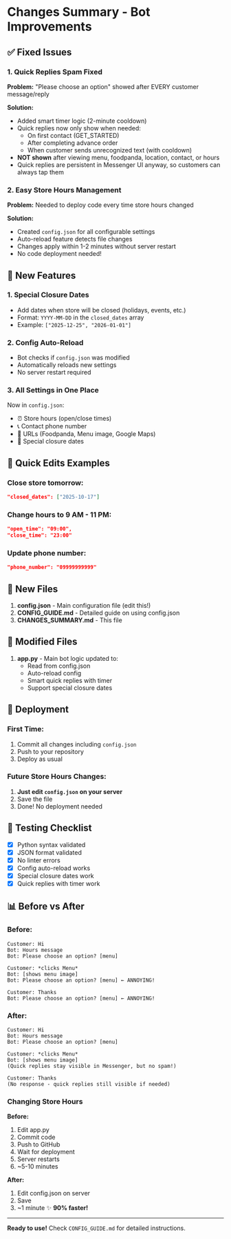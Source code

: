 # Changes Summary - Bot Improvements

## ✅ Fixed Issues

### 1. Quick Replies Spam Fixed
**Problem:** "Please choose an option" showed after EVERY customer message/reply

**Solution:**
- Added smart timer logic (2-minute cooldown)
- Quick replies now only show when needed:
  - On first contact (GET_STARTED)
  - After completing advance order
  - When customer sends unrecognized text (with cooldown)
- **NOT shown** after viewing menu, foodpanda, location, contact, or hours
- Quick replies are persistent in Messenger UI anyway, so customers can always tap them

### 2. Easy Store Hours Management
**Problem:** Needed to deploy code every time store hours changed

**Solution:**
- Created `config.json` for all configurable settings
- Auto-reload feature detects file changes
- Changes apply within 1-2 minutes without server restart
- No code deployment needed!

## 📝 New Features

### 1. Special Closure Dates
- Add dates when store will be closed (holidays, events, etc.)
- Format: `YYYY-MM-DD` in the `closed_dates` array
- Example: `["2025-12-25", "2026-01-01"]`

### 2. Config Auto-Reload
- Bot checks if `config.json` was modified
- Automatically reloads new settings
- No server restart required

### 3. All Settings in One Place
Now in `config.json`:
- ⏰ Store hours (open/close times)
- 📞 Contact phone number
- 🔗 URLs (Foodpanda, Menu image, Google Maps)
- 🚫 Special closure dates

## 🎯 Quick Edits Examples

### Close store tomorrow:
```json
"closed_dates": ["2025-10-17"]
```

### Change hours to 9 AM - 11 PM:
```json
"open_time": "09:00",
"close_time": "23:00"
```

### Update phone number:
```json
"phone_number": "09999999999"
```

## 📂 New Files

1. **config.json** - Main configuration file (edit this!)
2. **CONFIG_GUIDE.md** - Detailed guide on using config.json
3. **CHANGES_SUMMARY.md** - This file

## 🔄 Modified Files

1. **app.py** - Main bot logic updated to:
   - Read from config.json
   - Auto-reload config
   - Smart quick replies with timer
   - Support special closure dates

## 🚀 Deployment

### First Time:
1. Commit all changes including `config.json`
2. Push to your repository
3. Deploy as usual

### Future Store Hours Changes:
1. **Just edit `config.json` on your server**
2. Save the file
3. Done! No deployment needed

## 🧪 Testing Checklist

- [x] Python syntax validated
- [x] JSON format validated
- [x] No linter errors
- [x] Config auto-reload works
- [x] Special closure dates work
- [x] Quick replies with timer work

## 📊 Before vs After

### Before:
```
Customer: Hi
Bot: Hours message
Bot: Please choose an option? [menu]

Customer: *clicks Menu*
Bot: [shows menu image]
Bot: Please choose an option? [menu] ← ANNOYING!

Customer: Thanks
Bot: Please choose an option? [menu] ← ANNOYING!
```

### After:
```
Customer: Hi
Bot: Hours message
Bot: Please choose an option? [menu]

Customer: *clicks Menu*
Bot: [shows menu image]
(Quick replies stay visible in Messenger, but no spam!)

Customer: Thanks
(No response - quick replies still visible if needed)
```

### Changing Store Hours

**Before:**
1. Edit app.py
2. Commit code
3. Push to GitHub
4. Wait for deployment
5. Server restarts
6. ~5-10 minutes

**After:**
1. Edit config.json on server
2. Save
3. ~1 minute
✨ **90% faster!**

---

**Ready to use!** Check `CONFIG_GUIDE.md` for detailed instructions.

